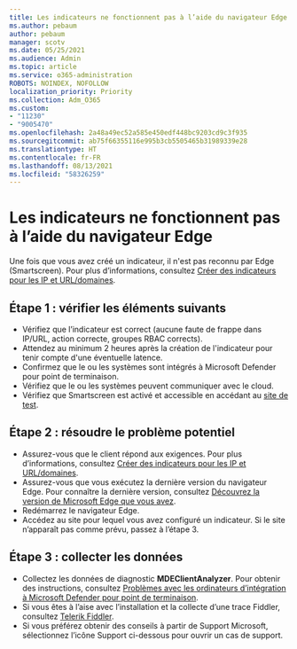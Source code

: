 ```yaml
---
title: Les indicateurs ne fonctionnent pas à l’aide du navigateur Edge
ms.author: pebaum
author: pebaum
manager: scotv
ms.date: 05/25/2021
ms.audience: Admin
ms.topic: article
ms.service: o365-administration
ROBOTS: NOINDEX, NOFOLLOW
localization_priority: Priority
ms.collection: Adm_O365
ms.custom:
- "11230"
- "9005470"
ms.openlocfilehash: 2a48a49ec52a585e450edf448bc9203cd9c3f935
ms.sourcegitcommit: ab75f66355116e995b3cb5505465b31989339e28
ms.translationtype: HT
ms.contentlocale: fr-FR
ms.lasthandoff: 08/13/2021
ms.locfileid: "58326259"
---
```

# <a name="indicators-dont-work-using-edge-browser"></a>Les indicateurs ne fonctionnent pas à l’aide du navigateur Edge

Une fois que vous avez créé un indicateur, il n'est pas reconnu par Edge (Smartscreen). Pour plus d’informations, consultez [Créer des indicateurs pour les IP et URL/domaines](https://docs.microsoft.com/microsoft-365/security/defender-endpoint/indicator-ip-domain).

## <a name="step-1-ensure-the-following"></a>Étape 1 : vérifier les éléments suivants

- Vérifiez que l’indicateur est correct (aucune faute de frappe dans IP/URL, action correcte, groupes RBAC corrects).
- Attendez au minimum 2 heures après la création de l'indicateur pour tenir compte d'une éventuelle latence.
- Confirmez que le ou les systèmes sont intégrés à Microsoft Defender pour point de terminaison.
- Vérifiez que le ou les systèmes peuvent communiquer avec le cloud.
- Vérifiez que Smartscreen est activé et accessible en accédant au [site de test](https://demo.smartscreen.msft.net).

## <a name="step-2-troubleshoot-the-potential-issue"></a>Étape 2 : résoudre le problème potentiel

- Assurez-vous que le client répond aux exigences. Pour plus d’informations, consultez [Créer des indicateurs pour les IP et URL/domaines](https://docs.microsoft.com/microsoft-365/security/defender-endpoint/indicator-ip-domain).
- Assurez-vous que vous exécutez la dernière version du navigateur Edge. Pour connaître la dernière version, consultez [Découvrez la version de Microsoft Edge que vous avez](https://support.microsoft.com/microsoft-edge/find-out-which-version-of-microsoft-edge-you-have-c726bee8-c42e-e472-e954-4cf5123497eb).
- Redémarrez le navigateur Edge.
- Accédez au site pour lequel vous avez configuré un indicateur. Si le site n’apparaît pas comme prévu, passez à l’étape 3. 

## <a name="step-3-collect-data"></a>Étape 3 : collecter les données

- Collectez les données de diagnostic **MDEClientAnalyzer**. Pour obtenir des instructions, consultez [Problèmes avec les ordinateurs d’intégration à Microsoft Defender pour point de terminaison](issues-with-onboarding-machines.md).
- Si vous êtes à l’aise avec l’installation et la collecte d’une trace Fiddler, consultez [Telerik Fiddler](http://www.telerik.com/fiddler).
- Si vous préférez obtenir des conseils à partir de Support Microsoft, sélectionnez l’icône Support ci-dessous pour ouvrir un cas de support.
